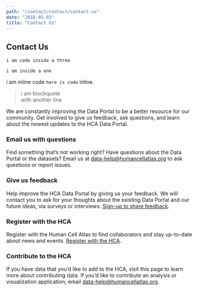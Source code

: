```yaml
---
path: "/contact/contact/contact-us"
date: "2018-05-03"
title: "Contact Us"
---
```


## Contact Us

```
i am code inside a three
```

`
i am inside a one
`

i am inline code `here is code` inline.

> i am blockquote\
> with another line

We are constantly improving the Data Portal to be a better resource for our community.  Get involved to give us feedback, ask questions, and learn about the newest updates to the HCA Data Portal.  

### Email us with questions

Find something that’s not working right?  Have questions about the Data Portal or the datasets? Email us at [data-help@humancellatlas.org](mailto:data-help@humancellatlas.org) to ask questions or report issues. 

### Give us feedback

Help improve the HCA Data Portal by giving us your feedback.  We will contact you to ask for your thoughts about the existing Data Portal and our future ideas, via surveys or interviews. [Sign-up to share feedback](https://docs.google.com/forms/d/e/1FAIpQLSdVAfI6ykvVoZZmbQwJCqIIBIii5h7fdvd5idKXQoUyvEwHrw/viewform). 

### Register with the HCA

Register with the Human Cell Atlas to find collaborators and stay up-to-date about news and events.  [Register with the HCA](https://www.humancellatlas.org/joinHCA).

### Contribute to the HCA

If you have data that you’d like to add to the HCA, visit this page to learn more about contributing data.  If you’d like to contribute an analysis or visualization application, email [data-help@humancellatlas.org](mailto:data-help@humancellatlas.org). 
